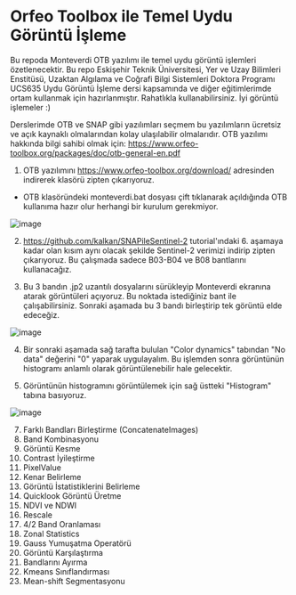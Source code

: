 # Orfeo Toolbox ile Temel Uydu Görüntü İşleme

Bu repoda Monteverdi OTB yazılımı ile temel uydu görüntü işlemleri özetlenecektir. Bu repo Eskişehir Teknik Üniversitesi, Yer ve Uzay Bilimleri Enstitüsü, Uzaktan Algılama ve Coğrafi Bilgi Sistemleri Doktora Programı UCS635 Uydu Görüntü İşleme dersi kapsamında ve diğer eğitimlerimde ortam kullanmak için hazırlanmıştır. Rahatlıkla kullanabilirsiniz. İyi görüntü işlemeler :)

Derslerimde OTB ve SNAP gibi yazılımları seçmem bu yazılımların ücretsiz ve açık kaynaklı olmalarından kolay ulaşılabilir olmalarıdır. OTB yazılımı hakkında bilgi sahibi olmak için: https://www.orfeo-toolbox.org/packages/doc/otb-general-en.pdf

1. OTB yazılımını https://www.orfeo-toolbox.org/download/ adresinden indirerek klasörü zipten çıkarıyoruz.  
* OTB klasöründeki monteverdi.bat dosyası çift tıklanarak açıldığında OTB kullanıma hazır olur herhangi bir kurulum gerekmiyor. 

![image](https://user-images.githubusercontent.com/3392893/222256252-2aebd78a-b987-4c87-a476-41d777bbe4fc.png)

2. https://github.com/kalkan/SNAPileSentinel-2 tutorial'ındaki 6. aşamaya kadar olan kısım aynı olacak şekilde Sentinel-2 verimizi indirip zipten çıkarıyoruz. Bu çalışmada sadece B03-B04 ve B08 bantlarını kullanacağız. 

3. Bu 3 bandın .jp2 uzantılı dosyalarını sürükleyip Monteverdi ekranına atarak görüntüleri açıyoruz. Bu noktada istediğiniz bant ile çalışabilirsiniz. Sonraki aşamada bu 3 bandı birleştirip tek görüntü elde edeceğiz. 

![image](https://user-images.githubusercontent.com/3392893/222401832-5b0a978d-cfb6-4bd1-80a1-1fe94c4ac32f.png)

4. Bir sonraki aşamada sağ tarafta bululan "Color dynamics" tabından "No data" değerini "0" yaparak uygulayalım. Bu işlemden sonra görüntünün histogramı anlamlı olarak görüntülenebilir hale gelecektir. 

5. Görüntünün histogramını görüntülemek için sağ üstteki "Histogram" tabına basıyoruz. 

![image](https://user-images.githubusercontent.com/3392893/222403109-5bce456a-99a6-4873-8a6d-00af82559beb.png)


7. Farklı Bandları Birleştirme (ConcatenateImages)	
8. Band Kombinasyonu	
9. Görüntü Kesme	
10. Contrast İyileştirme
11. PixelValue	
12. Kenar Belirleme	
13. Görüntü İstatistiklerini Belirleme	
14.	Quicklook Görüntü Üretme	
15.	NDVI ve NDWI
16.	Rescale	
17.	4/2 Band Oranlaması
18.	Zonal Statistics	
19.	Gauss Yumuşatma Operatörü	
20.	Görüntü Karşılaştırma	
21.	Bandlarını Ayırma	
22. Kmeans Sınıflandırması	
23.	Mean-shift Segmentasyonu
